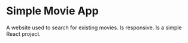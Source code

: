 # Simple Movie App

A website used to search for existing movies. Is responsive. Is a simple React project.
